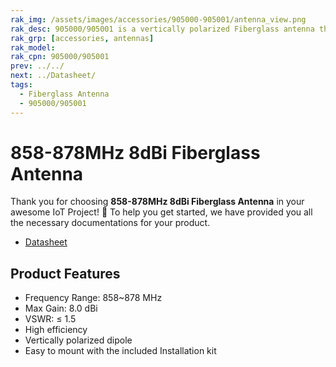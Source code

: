 ```yaml
---
rak_img: /assets/images/accessories/905000-905001/antenna_view.png
rak_desc: 905000/905001 is a vertically polarized Fiberglass antenna that operates from 858 to 878MHz with a VSWR of ≤ 1.5. It has a maximum gain of 8.0dBi.
rak_grp: [accessories, antennas]
rak_model: 
rak_cpn: 905000/905001 
prev: ../../
next: ../Datasheet/
tags:
  - Fiberglass Antenna
  - 905000/905001
---
```


# 858-878MHz 8dBi Fiberglass Antenna


Thank you for choosing **858-878MHz 8dBi Fiberglass Antenna** in your awesome IoT Project! 🎉 To help you get started, we have provided you all the necessary documentations for your product.

* [Datasheet](../Datasheet/)

## Product Features

-   Frequency Range: 858~878&nbsp;MHz
-   Max Gain: 8.0&nbsp;dBi
-   VSWR: ≤ 1.5
-   High efficiency
-   Vertically polarized dipole
-   Easy to mount with the included Installation kit